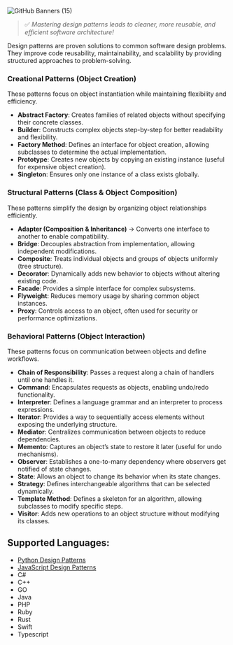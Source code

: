![GitHub Banners (15)](https://github.com/user-attachments/assets/256815f0-07b2-4a5d-aa67-14ca5d840e52)

> ✅ *Mastering design patterns leads to cleaner, more reusable, and efficient software architecture!*

Design patterns are proven solutions to common software design problems. They improve code reusability, maintainability, and scalability by providing structured approaches to problem-solving.  

### Creational Patterns (Object Creation)  
These patterns focus on object instantiation while maintaining flexibility and efficiency.  

- **Abstract Factory**: Creates families of related objects without specifying their concrete classes.  
- **Builder**: Constructs complex objects step-by-step for better readability and flexibility.  
- **Factory Method**: Defines an interface for object creation, allowing subclasses to determine the actual implementation.  
- **Prototype**: Creates new objects by copying an existing instance (useful for expensive object creation).  
- **Singleton**: Ensures only one instance of a class exists globally.  

### Structural Patterns (Class & Object Composition)  
These patterns simplify the design by organizing object relationships efficiently.  

- **Adapter (Composition & Inheritance)** → Converts one interface to another to enable compatibility.  
- **Bridge**: Decouples abstraction from implementation, allowing independent modifications.  
- **Composite**: Treats individual objects and groups of objects uniformly (tree structure).  
- **Decorator**: Dynamically adds new behavior to objects without altering existing code.  
- **Facade**: Provides a simple interface for complex subsystems.  
- **Flyweight**: Reduces memory usage by sharing common object instances.  
- **Proxy**: Controls access to an object, often used for security or performance optimizations.  

### Behavioral Patterns (Object Interaction)  
These patterns focus on communication between objects and define workflows.  

- **Chain of Responsibility**: Passes a request along a chain of handlers until one handles it.  
- **Command**: Encapsulates requests as objects, enabling undo/redo functionality.  
- **Interpreter**: Defines a language grammar and an interpreter to process expressions.  
- **Iterator**: Provides a way to sequentially access elements without exposing the underlying structure.  
- **Mediator**: Centralizes communication between objects to reduce dependencies.  
- **Memento**: Captures an object’s state to restore it later (useful for undo mechanisms).  
- **Observer**: Establishes a one-to-many dependency where observers get notified of state changes.  
- **State**: Allows an object to change its behavior when its state changes.  
- **Strategy**: Defines interchangeable algorithms that can be selected dynamically.  
- **Template Method**: Defines a skeleton for an algorithm, allowing subclasses to modify specific steps.  
- **Visitor**: Adds new operations to an object structure without modifying its classes.  

## Supported Languages:
- [Python Design Patterns](python-design-patterns.md)
- [JavaScript Design Patterns](javascript-design-patterns.md)
- C#
- C++
- GO
- Java
- PHP
- Ruby
- Rust
- Swift
- Typescript

